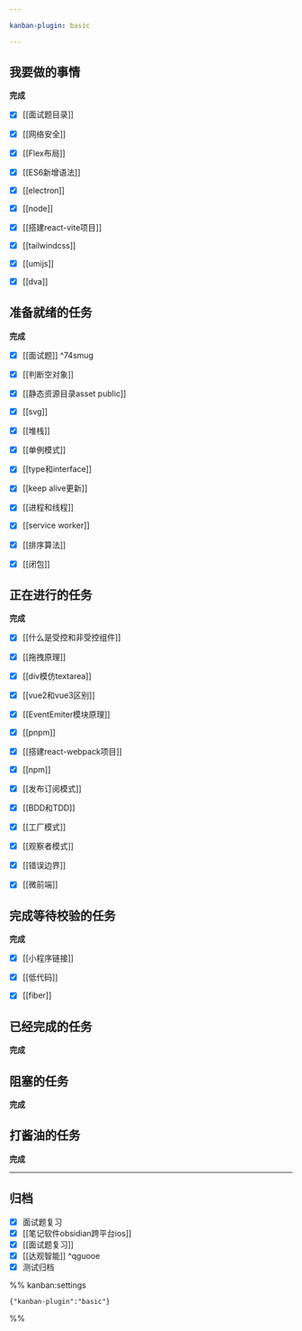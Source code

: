 ```yaml
---

kanban-plugin: basic

---
```


## 我要做的事情

**完成**
- [x] [[面试题目录]]
- [x] [[网络安全]]
- [x] [[Flex布局]]
- [x] [[ES6新增语法]]
- [x] [[electron]]
- [x] [[node]]
- [x] [[搭建react-vite项目]]
- [x] [[tailwindcss]]
- [x] [[umijs]]
- [x] [[dva]]


## 准备就绪的任务

**完成**
- [x] [[面试题]] ^74smug
- [x] [[判断空对象]]
- [x] [[静态资源目录asset public]]
- [x] [[svg]]
- [x] [[堆栈]]
- [x] [[单例模式]]
- [x] [[type和interface]]
- [x] [[keep alive更新]]
- [x] [[进程和线程]]
- [x] [[service worker]]
- [x] [[排序算法]]
- [x] [[闭包]]


## 正在进行的任务

**完成**
- [x] [[什么是受控和非受控组件]]
- [x] [[拖拽原理]]
- [x] [[div模仿textarea]]
- [x] [[vue2和vue3区别]]
- [x] [[EventEmiter模块原理]]
- [x] [[pnpm]]
- [x] [[搭建react-webpack项目]]
- [x] [[npm]]
- [x] [[发布订阅模式]]
- [x] [[BDD和TDD]]
- [x] [[工厂模式]]
- [x] [[观察者模式]]
- [x] [[错误边界]]
- [x] [[微前端]]


## 完成等待校验的任务

**完成**
- [x] [[小程序链接]]
- [x] [[低代码]]
- [x] [[fiber]]


## 已经完成的任务

**完成**


## 阻塞的任务

**完成**


## 打酱油的任务

**完成**


***

## 归档

- [x] 面试题复习
- [x] [[笔记软件obsidian跨平台ios]]
- [x] [[面试题复习]]
- [x] [[达观智能]] ^qguooe
- [x] 测试归档

%% kanban:settings
```
{"kanban-plugin":"basic"}
```
%%